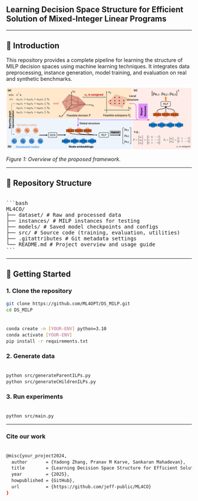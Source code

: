 <!-- # 🔧 Project Title -->

## Learning Decision Space Structure for Efficient Solution of Mixed-Integer Linear Programs

---

## 📖 Introduction

This repository provides a complete pipeline for learning the structure of MILP decision spaces using machine learning techniques. It integrates data preprocessing, instance generation, model training, and evaluation on real and synthetic benchmarks.

<p align="center">
  <img src="assets/illustration.png"/>
</p>

*Figure 1: Overview of the proposed framework.*

---

## 📁 Repository Structure

<pre> 
```bash
ML4CO/ 
├── dataset/ # Raw and processed data 
├── instances/ # MILP instances for testing 
├── models/ # Saved model checkpoints and configs 
├── src/ # Source code (training, evaluation, utilities) 
├── .gitattributes # Git metadata settings 
└── README.md # Project overview and usage guide
```
</pre>


---

## 🚀 Getting Started

### 1. Clone the repository
```bash
git clone https://github.com/ML4OPT/DS_MILP.git
cd DS_MILP


conda create -n [YOUR-ENV] python=3.10
conda activate [YOUR-ENV]
pip install -r requirements.txt
```

### 2. Generate data
```bash

python src/generateParentILPs.py
python src/generateCHildrenILPs.py

```


### 3. Run experiments
```bash

python src/main.py

```


---


### Cite our work

```bash

@misc{your_project2024,
  author       = {Yadong Zhang, Pranav M Karve, Sankaran Mahadevan},
  title        = {Learning Decision Space Structure for Efficient Solution of Mixed-Integer Linear Programs},
  year         = {2025},
  howpublished = {GitHub},
  url          = {https://github.com/jeff-public/ML4CO}
}

```